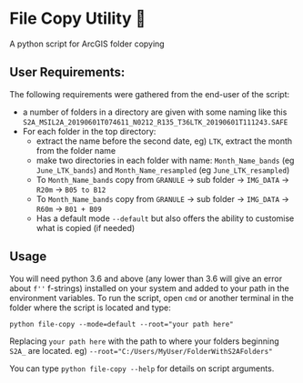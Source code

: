 # File Copy Utility 📂

A python script for ArcGIS folder copying 

## User Requirements:

The following requirements were gathered from the end-user of the script: 

- a number of folders in a directory are given with some naming like this `S2A_MSIL2A_20190601T074611_N0212_R135_T36LTK_20190601T111243.SAFE`
- For each folder in the top directory:
  - extract the name before the second date, eg) `LTK`, extract the month from the folder name
  - make two directories in each folder with name: `Month_Name_bands` (eg `June_LTK_bands`) and `Month_Name_resampled` (eg `June_LTK_resampled`)
  - To `Month_Name_bands` copy from `GRANULE` -> sub folder -> `IMG_DATA` -> `R20m` -> `B05 to B12`
  - To `Month_Name_bands` copy from `GRANULE` -> sub folder -> `IMG_DATA` -> `R60m` -> `B01 + B09`
  - Has a default mode `--default` but also offers the ability to customise what is copied (if needed)

## Usage

You will need python 3.6 and above (any lower than 3.6 will give an error about `f''` f-strings) installed on your system and added to your path in the environment variables. To run the script, open `cmd` or another terminal in the folder where the script is located and type:

`python file-copy --mode=default --root="your path here"`

Replacing `your path here` with the path to where your folders beginning `S2A_` are located. eg) `--root="C:/Users/MyUser/FolderWithS2AFolders"` 

You can type `python file-copy --help` for details on script arguments. 
